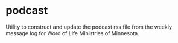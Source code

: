 podcast
=======

Utility to construct and update the podcast rss file from the weekly message log for Word of Life Ministries of Minnesota.
